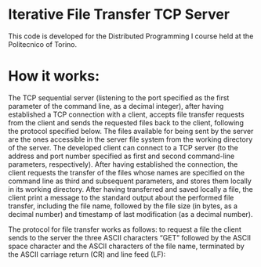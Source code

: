 # Iterative File Transfer TCP Server
This code is developed for the Distributed Programming I course held at the Politecnico of Torino.

# How it works:

The TCP sequential server (listening to the port specified as the first parameter of the command line, as a decimal integer), after having established a TCP connection with a client, accepts file transfer requests from the client and sends the requested files back to the client, following the protocol specified below. 
The files available for being sent by the server are the ones accessible in the server file system from the working directory of the server. 
The developed client can connect to a TCP server (to the address and port number specified as first and second command-line parameters, respectively). After having established the connection, the client requests the transfer of the files whose names are specified on the command line as third and subsequent parameters, and stores them locally in its working directory. After having transferred and saved locally a file, the client print a message to the standard output about the performed file transfer, including the file name, followed by the file size (in bytes, as a decimal number) and timestamp of last modification (as a decimal number).

The protocol for file transfer works as follows: to request a file the client sends to the server the three ASCII characters “GET” followed by the ASCII space character and the ASCII characters of the file name, terminated by the ASCII carriage return (CR) and line feed (LF):
